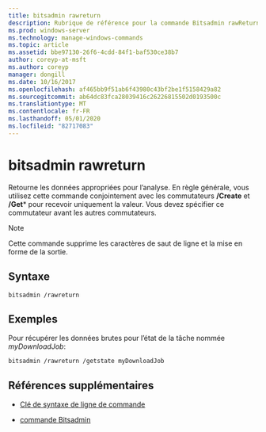 ```yaml
---
title: bitsadmin rawreturn
description: Rubrique de référence pour la commande Bitsadmin rawReturn, qui retourne des données adaptées à l’analyse.
ms.prod: windows-server
ms.technology: manage-windows-commands
ms.topic: article
ms.assetid: bbe97130-26f6-4cdd-84f1-baf530ce38b7
author: coreyp-at-msft
ms.author: coreyp
manager: dongill
ms.date: 10/16/2017
ms.openlocfilehash: af465bb9f51ab6f43980c43bf2be1f5158429a82
ms.sourcegitcommit: ab64dc83fca28039416c26226815502d0193500c
ms.translationtype: MT
ms.contentlocale: fr-FR
ms.lasthandoff: 05/01/2020
ms.locfileid: "82717083"
---
```

# <a name="bitsadmin-rawreturn"></a>bitsadmin rawreturn

Retourne les données appropriées pour l’analyse. En règle générale, vous utilisez cette commande conjointement avec les commutateurs **/Create** et **/Get*** pour recevoir uniquement la valeur. Vous devez spécifier ce commutateur avant les autres commutateurs.

> [!NOTE]
> Cette commande supprime les caractères de saut de ligne et la mise en forme de la sortie.

## <a name="syntax"></a>Syntaxe

```
bitsadmin /rawreturn
```

## <a name="examples"></a>Exemples

Pour récupérer les données brutes pour l’état de la tâche nommée *myDownloadJob*:

```
bitsadmin /rawreturn /getstate myDownloadJob
```

## <a name="additional-references"></a>Références supplémentaires

- [Clé de syntaxe de ligne de commande](command-line-syntax-key.md)

- [commande Bitsadmin](bitsadmin.md)
